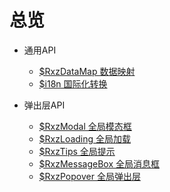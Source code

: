 # 总览

+ 通用API

  + [$RxzDataMap 数据映射](./common/rxzdatamap.html)
  + [$i18n 国际化转换](./common/i18n.html)

+ 弹出层API

  + [$RxzModal 全局模态框](./pop/rxzmodal.html)
  + [$RxzLoading 全局加载](./pop/rxzloading.html)
  + [$RxzTips 全局提示](./pop/rxztips.html)
  + [$RxzMessageBox 全局消息框](./pop/rxxmessagebox.html)
  + [$RxzPopover 全局弹出层](./pop/rxzpopover.html)
